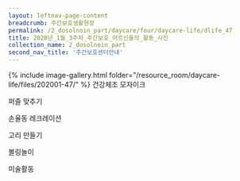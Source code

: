 ```yaml
--- 
layout: leftnav-page-content 
breadcrumb: 주간보호생활현장 
permalink: /2_dosolnoin_part/daycare/four/daycare-life/dlife_47
title: 2020년_1월_3주차_주간보호_어르신들의_활동_사진
collection_name: 2_dosolnoin_part
second_nav_title: '주간보호센터안내' 
---
```

{% include image-gallery.html folder="/resource_room/daycare-life/files/202001-47/" %}
건강체조
모자이크

퍼즐 맞추기

손율동 레크레이션

고리 만들기

볼링놀이

미술활동